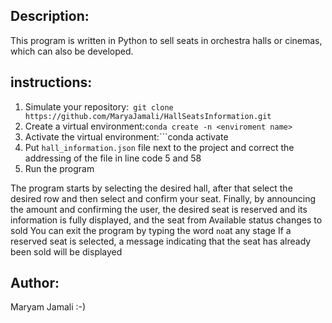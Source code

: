 
## Description:
This program is written in Python to sell seats in orchestra halls or cinemas, which can also be developed.
 ## instructions:
1. Simulate your repository:``` git clone https://github.com/MaryaJamali/HallSeatsInformation.git```
2. Create a virtual environment:```conda create -n <enviroment name>```
3. Activate the virtual environment:```conda activate <enviroment name>
4. Put `hall_information.json` file next to the project and correct the addressing of the file in line code 5 and 58
5. Run the program

The program starts by selecting the desired hall, after that select the desired row and then select and confirm your seat. Finally, by announcing the amount and confirming the user, the desired seat is reserved and its information is fully displayed, and the seat from Available status changes to sold
You can exit the program by typing the word `no`at any stage
If a reserved seat is selected, a message indicating that the seat has already been sold will be displayed

 ## Author:
 Maryam Jamali :-)

